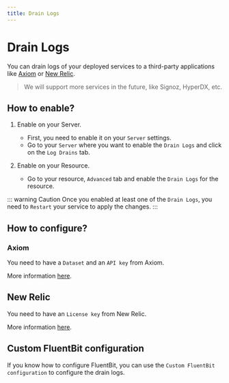 ```yaml
---
title: Drain Logs
---
```


# Drain Logs
You can drain logs of your deployed services to a third-party applications like [Axiom](https://axiom.co/) or [New Relic](https://newrelic.com).

> We will support more services in the future, like Signoz, HyperDX, etc.

## How to enable?

1. Enable on your Server. 
   - First, you need to enable it on your `Server` settings. 
   - Go to your `Server` where you want to enable the `Drain Logs` and click on the `Log Drains` tab.

2. Enable on your Resource. 
   - Go to your resource, `Advanced` tab and enable the `Drain Logs` for the resource.

::: warning Caution
  Once you enabled at least one of the `Drain Logs`, you need to `Restart` your
  service to apply the changes.
:::

## How to configure?
### Axiom

You need to have a `Dataset` and an `API key` from Axiom. 

More information [here](https://axiom.co/docs).

## New Relic

You need to have an `License key` from New Relic. 

More information [here](https://docs.newrelic.com/docs/apis/intro-apis/new-relic-api-keys/#ingest-license-key).

## Custom FluentBit configuration

If you know how to configure FluentBit, you can use the `Custom FluentBit configuration` to configure the drain logs.

